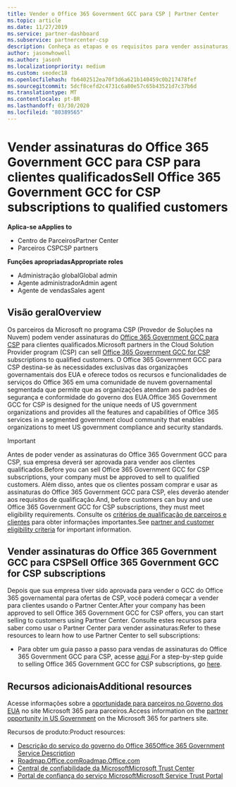 ```yaml
---
title: Vender o Office 365 Government GCC para CSP | Partner Center
ms.topic: article
ms.date: 11/27/2019
ms.service: partner-dashboard
ms.subservice: partnercenter-csp
description: Conheça as etapas e os requisitos para vender assinaturas para o GCC do Office 365 governamental para CSP para clientes ou prestadores de Estados Unidos qualificados do governo.
author: jasonwhowell
ms.author: jasonh
ms.localizationpriority: medium
ms.custom: seodec18
ms.openlocfilehash: fb6402512ea70f3d6a621b140459c0b217478fef
ms.sourcegitcommit: 5dcf8cefd2c4731c6a80e57c65b43521d7c37b6d
ms.translationtype: MT
ms.contentlocale: pt-BR
ms.lasthandoff: 03/30/2020
ms.locfileid: "80389565"
---
```

# <a name="sell-office-365-government-gcc-for-csp-subscriptions-to-qualified-customers"></a><span data-ttu-id="538b2-103">Vender assinaturas do Office 365 Government GCC para CSP para clientes qualificados</span><span class="sxs-lookup"><span data-stu-id="538b2-103">Sell Office 365 Government GCC for CSP subscriptions to qualified customers</span></span>

<span data-ttu-id="538b2-104">**Aplica-se a**</span><span class="sxs-lookup"><span data-stu-id="538b2-104">**Applies to**</span></span>

-  <span data-ttu-id="538b2-105">Centro de Parceiros</span><span class="sxs-lookup"><span data-stu-id="538b2-105">Partner Center</span></span>
-  <span data-ttu-id="538b2-106">Parceiros CSP</span><span class="sxs-lookup"><span data-stu-id="538b2-106">CSP partners</span></span>

<span data-ttu-id="538b2-107">**Funções apropriadas**</span><span class="sxs-lookup"><span data-stu-id="538b2-107">**Appropriate roles**</span></span>

- <span data-ttu-id="538b2-108">Administração global</span><span class="sxs-lookup"><span data-stu-id="538b2-108">Global admin</span></span>
- <span data-ttu-id="538b2-109">Agente administrador</span><span class="sxs-lookup"><span data-stu-id="538b2-109">Admin agent</span></span>
- <span data-ttu-id="538b2-110">Agente de vendas</span><span class="sxs-lookup"><span data-stu-id="538b2-110">Sales agent</span></span>

## <a name="overview"></a><span data-ttu-id="538b2-111">Visão geral</span><span class="sxs-lookup"><span data-stu-id="538b2-111">Overview</span></span>

<span data-ttu-id="538b2-112">Os parceiros da Microsoft no programa CSP (Provedor de Soluções na Nuvem) podem vender assinaturas do [Office 365 Government GCC para CSP](https://www.microsoft.com/microsoft-365/partners/governmentforCSP) para clientes qualificados.</span><span class="sxs-lookup"><span data-stu-id="538b2-112">Microsoft partners in the Cloud Solution Provider program (CSP) can sell [Office 365 Government GCC for CSP](https://www.microsoft.com/microsoft-365/partners/governmentforCSP) subscriptions to qualified customers.</span></span> <span data-ttu-id="538b2-113">O Office 365 Government GCC para CSP destina-se às necessidades exclusivas das organizações governamentais dos EUA e oferece todos os recursos e funcionalidades de serviços do Office 365 em uma comunidade de nuvem governamental segmentada que permite que as organizações atendam aos padrões de segurança e conformidade do governo dos EUA.</span><span class="sxs-lookup"><span data-stu-id="538b2-113">Office 365 Government GCC for CSP is designed for the unique needs of US government organizations and provides all the features and capabilities of Office 365 services in a segmented government cloud community that enables organizations to meet US government compliance and security standards.</span></span> 

>[!IMPORTANT] 
><span data-ttu-id="538b2-114">Antes de poder vender as assinaturas do Office 365 Government GCC para CSP, sua empresa deverá ser aprovada para vender aos clientes qualificados.</span><span class="sxs-lookup"><span data-stu-id="538b2-114">Before you can sell Office 365 Government GCC for CSP subscriptions, your company must be approved to sell to qualified customers.</span></span> <span data-ttu-id="538b2-115">Além disso, antes que os clientes possam comprar e usar as assinaturas do Office 365 Government GCC para CSP, eles deverão atender aos requisitos de qualificação.</span><span class="sxs-lookup"><span data-stu-id="538b2-115">And, before customers can buy and use Office 365 Government GCC for CSP subscriptions, they must meet eligibility requirements.</span></span> <span data-ttu-id="538b2-116">Consulte os [critérios de qualificação de parceiros e clientes](csp-gcc-validate.md) para obter informações importantes.</span><span class="sxs-lookup"><span data-stu-id="538b2-116">See [partner and customer eligibility criteria](csp-gcc-validate.md) for important information.</span></span>


## <a name="sell-office-365-government-gcc-for-csp-subscriptions"></a><span data-ttu-id="538b2-117">Vender assinaturas do Office 365 Government GCC para CSP</span><span class="sxs-lookup"><span data-stu-id="538b2-117">Sell Office 365 Government GCC for CSP subscriptions</span></span>

<span data-ttu-id="538b2-118">Depois que sua empresa tiver sido aprovada para vender o GCC do Office 365 governamental para ofertas de CSP, você poderá começar a vender para clientes usando o Partner Center.</span><span class="sxs-lookup"><span data-stu-id="538b2-118">After your company has been approved to sell Office 365 Government GCC for CSP offers, you can start selling to customers using Partner Center.</span></span> <span data-ttu-id="538b2-119">Consulte estes recursos para saber como usar o Partner Center para vender assinaturas:</span><span class="sxs-lookup"><span data-stu-id="538b2-119">Refer to these resources to learn how to use Partner Center to sell subscriptions:</span></span> 

-   <span data-ttu-id="538b2-120">Para obter um guia passo a passo para vendas de assinaturas do Office 365 Government GCC para CSP, acesse [aqui](https://go.microsoft.com/fwlink/?linkid=2007323).</span><span class="sxs-lookup"><span data-stu-id="538b2-120">For a step-by-step guide to selling Office 365 Government GCC for CSP subscriptions, go [here](https://go.microsoft.com/fwlink/?linkid=2007323).</span></span>  


## <a name="additional-resources"></a><span data-ttu-id="538b2-121">Recursos adicionais</span><span class="sxs-lookup"><span data-stu-id="538b2-121">Additional resources</span></span>

<span data-ttu-id="538b2-122">Acesse informações sobre a [oportunidade para parceiros no Governo dos EUA](https://www.microsoft.com/microsoft-365/partners/governmentforCSP) no site Microsoft 365 para parceiros.</span><span class="sxs-lookup"><span data-stu-id="538b2-122">Access information on the [partner opportunity in US Government](https://www.microsoft.com/microsoft-365/partners/governmentforCSP) on the Microsoft 365 for partners site.</span></span>

<span data-ttu-id="538b2-123">Recursos de produto:</span><span class="sxs-lookup"><span data-stu-id="538b2-123">Product resources:</span></span>

- [<span data-ttu-id="538b2-124">Descrição do serviço do governo do Office 365</span><span class="sxs-lookup"><span data-stu-id="538b2-124">Office 365 Government Service Description</span></span>](https://technet.microsoft.com/library/mt774581.aspx)
- [<span data-ttu-id="538b2-125">Roadmap.Office.com</span><span class="sxs-lookup"><span data-stu-id="538b2-125">Roadmap.Office.com</span></span>](https://products.office.com/business/office-365-roadmap)
- [<span data-ttu-id="538b2-126">Central de confiabilidade da Microsoft</span><span class="sxs-lookup"><span data-stu-id="538b2-126">Microsoft Trust Center</span></span>](https://www.microsoft.com/TrustCenter/)
- [<span data-ttu-id="538b2-127">Portal de confiança do serviço Microsoft</span><span class="sxs-lookup"><span data-stu-id="538b2-127">Microsoft Service Trust Portal</span></span>](https://aka.ms/STP)

